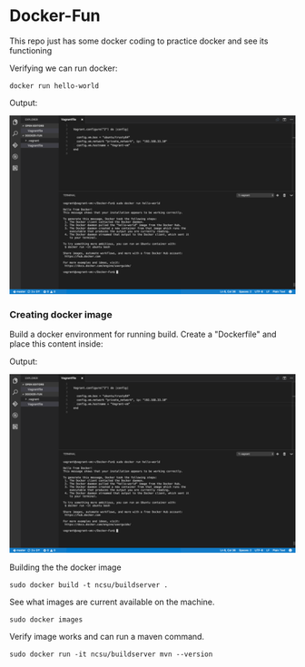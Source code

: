 # Docker-Fun
This repo just has some docker coding to practice docker and see its functioning

Verifying we can run docker:
```
docker run hello-world
```
Output: 

![helloworld](https://github.com/VivekBhat/Docker-Fun/blob/master/resources/hello%20world.png)

### Creating docker image

Build a docker environment for running build.  Create a "Dockerfile" and place this content inside:

Output: 

![helloworld](https://github.com/VivekBhat/Docker-Fun/blob/master/resources/hello%20world.png)


Building the  the docker image

    sudo docker build -t ncsu/buildserver .
    
See what images are current available on the machine.

    sudo docker images

Verify image works and can run a maven command.

    sudo docker run -it ncsu/buildserver mvn --version
